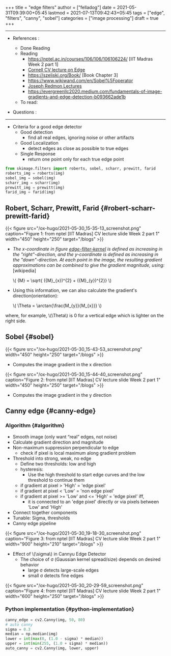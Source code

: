 +++
title = "edge filters"
author = ["felladog"]
date = 2021-05-31T09:39:00+05:45
lastmod = 2021-07-13T09:42:43+05:45
tags = ["edge", "filters", "canny", "sobel"]
categories = ["image processing"]
draft = true
+++

---

-   References :
    -   Done Reading
    -   Reading
        -   <https://nptel.ac.in/courses/106/106/106106224/> [IIT Madras Week 2 part 1]
        -   [Cornell CV lecture on Edge](https://www.cs.cornell.edu/courses/cs5670/2020sp/lectures/lec02%5Fedge.pdf)
        -   <https://szeliski.org/Book/> [Book Chapter 3]
        -   <https://www.wikiwand.com/en/Sobel%5Foperator>
        -   [Joseph Redmon Lectures](https://docs.google.com/presentation/d/1%5FZOtT17Ih2P-MRbWtZ8CTRQaJBz9V6-5%5FVA00QebiQQ/edit#slide=id.g36d6019af2%5F0%5F126)
        -   <https://evergreenllc2020.medium.com/fundamentals-of-image-gradients-and-edge-detection-b093662ade1b>
    -   To read:

-   Questions :

---

-   Criteria for a good edge detector
    -   Good detection
        -   find all real edges, ignoring noise or other artifacts
    -   Good Localization
        -   detect edges as close as possible to true edges
    -   Single Response
        -   return one point only for each true edge point

<!--listend-->

```python
from skimage.filters import roberts, sobel, scharr, prewitt, farid
roberts_img = roberts(img)
sobel_img = sobel(img)
scharr_img = scharr(img)
prewitt_img = prewitt(img)
farid_img = farid(img)
```


## Robert, Scharr, Prewitt, Farid {#robert-scharr-prewitt-farid}

<a id="orgf5ada4b"></a>

{{< figure src="/ox-hugo/2021-05-30_15-35-13_screenshot.png" caption="Figure 1: from nptel [IIT Madras] CV lecture slide Week 2 part 1" width="450" height="250" target="/blogs" >}}

-   _The x-coordinate in figure [edge-filter-kernel](#edge-filter-kernel) is defined as increasing in the "right"-direction, and the y-coordinate is defined as increasing in the "down"-direction. At each point in the image, the resulting gradient approximations can be combined to give the gradient magnitude, using:_ [wikipedia]

    \\( {M} = \sqrt{ ({M}\_{x})^{2} + ({M}\_{y})^{2}} \\)

-   Using this information, we can also calculate the gradient's direction(orientation):

    \\( \Theta = \arctan{\frac{M\_{y}}{M\_{x}}} \\)

where, for example, \\(\Theta\\) is 0 for a vertical edge which is lighter on the right side.


## Sobel {#sobel}

{{< figure src="/ox-hugo/2021-05-30_15-43-53_screenshot.png" width="450" height="250" target="/blogs" >}}

-   Computes the image gradient in the x direction

{{< figure src="/ox-hugo/2021-05-30_15-44-40_screenshot.png" caption="Figure 2: from nptel [IIT Madras] CV lecture slide Week 2 part 1" width="450" height="250" target="/blogs" >}}

-   Computes the image gradient in the y direction


## Canny edge {#canny-edge}


### Algorithm {#algorithm}

-   Smooth image (only want “real” edges, not noise)
-   Calculate gradient direction and magnitude
-   Non-maximum suppression perpendicular to edge
    -   check if pixel is local maximum along gradient problem
-   Threshold into strong, weak, no edge
    -   Define two thresholds: low and high
    -   hysteresis:
        -   Use the high threshold to start edge curves and the low threshold to continue them
    -   if gradient at pixel > 'High' = 'edge pixel'
    -   if gradient at pixel < 'Low' = 'non edge pixel'
    -   if gradient at pixel >= 'Low' and <= 'High' = 'edge pixel' iff,
        -   it is connected to an 'edge pixel' directly or via pixels between 'Low' and 'High'
-   Connect together components
-   Tunable: Sigma, thresholds
-   Canny edge pipeline

{{< figure src="/ox-hugo/2021-05-30_19-18-30_screenshot.png" caption="Figure 3: from nptel [IIT Madras] CV lecture slide Week 2 part 1" width="900" height="210" target="/blogs" >}}

-   Effect of \\(\sigma\\) in Cannyu Edge Detector
    -   The choice of σ (Gaussian kernel spread/size) depends on desired behavior
        -   large σ detects large-scale edges
        -   small σ detects fine edges

{{< figure src="/ox-hugo/2021-05-30_20-29-59_screenshot.png" caption="Figure 4: from nptel [IIT Madras] CV lecture slide Week 2 part 1" width="600" height="250" target="/blogs" >}}


### Python implementation {#python-implementation}

```python
canny_edge = cv2.Canny(img, 50, 80)
# auto canny
sigma = 0.3
median = np.median(img)
lower = int(max(0, (1.0 - sigma) * median))
upper = int(min(255, (1.0 + sigma) * median))
auto_canny = cv2.Canny(img, lower, upper)
```
